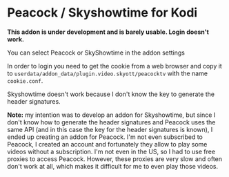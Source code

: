 # Peacock / Skyshowtime for Kodi

**This addon is under development and is barely usable. Login doesn't work.**

You can select Peacock or SkyShowtime in the addon settings

In order to login you need to get the cookie from a web browser and copy it to `userdata/addon_data/plugin.video.skyott/peacocktv` with the name `cookie.conf`.

Skyshowtime doesn't work because I don't know the key to generate the header signatures.

**Note:** my intention was to develop an addon for Skyshowtime, but since I don't know how to generate the header signatures and Peacock uses the same API (and in this case the key for the header signatures is known), I ended up creating an addon for Peacock. I'm not even subscribed to Peacock, I created an account and fortunately they allow to play some videos without a subscription. I'm not even in the US, so I had to use free proxies to access Peacock. However, these proxies are very slow and often don't work at all, which makes it difficult for me to even play those videos.
